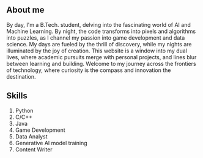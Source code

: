 ## About me

By day, I'm a B.Tech. student, delving into the fascinating world of AI and Machine Learning. By night, the code transforms into pixels and algorithms into puzzles, as I channel my passion into game development and data science. My days are fueled by the thrill of discovery, while my nights are illuminated by the joy of creation. This website is a window into my dual lives, where academic pursuits merge with personal projects, and lines blur between learning and building. Welcome to my journey across the frontiers of technology, where curiosity is the compass and innovation the destination.

## Skills
1. Python
2. C/C++
3. Java
4. Game Development
5. Data Analyst
6. Generative AI model training
7. Content Writer
